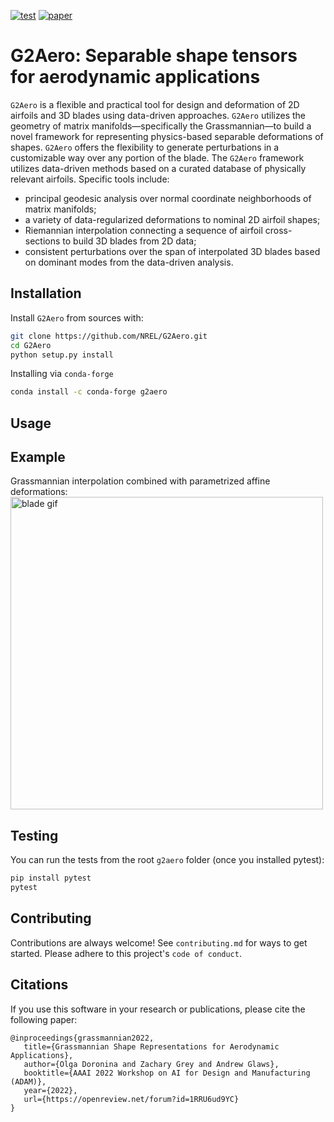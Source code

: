 [![test](https://github.com/NREL/G2Aero/actions/workflows/python-package.yml/badge.svg)](https://github.com/NREL/G2Aero/actions/workflows/python-package.yml)
[![paper](https://github.com/NREL/G2Aero/actions/workflows/draft-pdf.yml/badge.svg)](https://github.com/NREL/G2Aero/actions/workflows/draft-pdf.yml)

# G2Aero: Separable shape tensors for aerodynamic applications
 `G2Aero` is  a flexible and practical tool for design and deformation of 2D airfoils and 3D blades using data-driven approaches. `G2Aero` utilizes the geometry of matrix manifolds&mdash;specifically the Grassmannian&mdash;to build a novel framework for representing physics-based separable deformations of shapes. `G2Aero` offers the flexibility to generate perturbations in a customizable way over any portion of the blade. The `G2Aero` framework utilizes data-driven methods based on a curated database of physically relevant airfoils. Specific tools include: 
 
 -  principal geodesic analysis over normal coordinate neighborhoods of matrix manifolds; 
 -  a variety of data-regularized deformations to nominal 2D airfoil shapes; 
 -  Riemannian interpolation connecting a sequence of airfoil cross-sections to build 3D blades from 2D data; 
 -  consistent perturbations over the span of interpolated 3D blades based on dominant modes from the data-driven analysis. 

## Installation

Install `G2Aero` from sources with:

```bash
git clone https://github.com/NREL/G2Aero.git
cd G2Aero
python setup.py install
```

Installing via `conda-forge`
```bash
conda install -c conda-forge g2aero
```

## Usage

<!-- ```python

``` -->
## Example 
Grassmannian interpolation combined with parametrized affine deformations:
<img src="https://github.com/NREL/G2Aero/blob/main/data/animations/animation.gif" alt="blade gif" title="gif" width="500"/>


## Testing
You can run the tests from the root `g2aero` folder (once you installed pytest):
```bash
pip install pytest
pytest
```
## Contributing

Contributions are always welcome! See `contributing.md` for ways to get started.
Please adhere to this project's `code of conduct`.

## Citations
If you use this software in your research or publications, please cite the following paper:

    @inproceedings{grassmannian2022,
       title={Grassmannian Shape Representations for Aerodynamic Applications},
       author={Olga Doronina and Zachary Grey and Andrew Glaws},
       booktitle={AAAI 2022 Workshop on AI for Design and Manufacturing (ADAM)},
       year={2022},
       url={https://openreview.net/forum?id=1RRU6ud9YC}
    }

<!-- ## License -->






